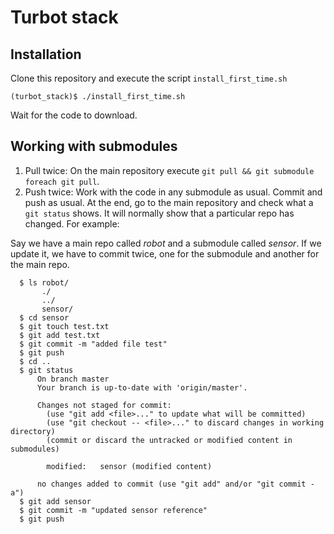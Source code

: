 # Turbot stack

## Installation

Clone this repository and execute the script `install_first_time.sh`

    (turbot_stack)$ ./install_first_time.sh

Wait for the code to download.

## Working with submodules

 1. Pull twice: On the main repository execute `git pull && git submodule foreach git pull`.
 2. Push twice: Work with the code in any submodule as usual. Commit and push as usual. At the end, go to the main repository and check what a `git status` shows. It will normally show that a particular repo has changed. For example:

 Say we have a main repo called *robot* and a submodule called *sensor*. If we update it, we have to commit twice, one for the submodule and another for the main repo.

      $ ls robot/
           ./
           ../
           sensor/
      $ cd sensor
      $ git touch test.txt
      $ git add test.txt
      $ git commit -m "added file test"
      $ git push
      $ cd ..
      $ git status
          On branch master
          Your branch is up-to-date with 'origin/master'.

          Changes not staged for commit:
            (use "git add <file>..." to update what will be committed)
            (use "git checkout -- <file>..." to discard changes in working directory)
            (commit or discard the untracked or modified content in submodules)

            modified:   sensor (modified content)

          no changes added to commit (use "git add" and/or "git commit -a")
      $ git add sensor
      $ git commit -m "updated sensor reference"
      $ git push


